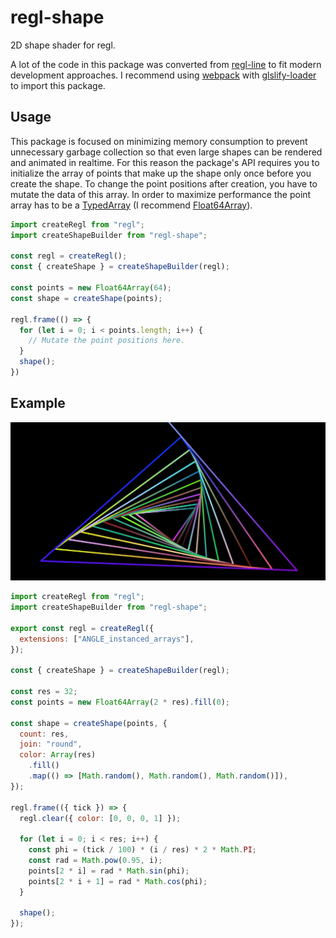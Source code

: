 # regl-shape

2D shape shader for regl.

A lot of the code in this package was converted from [regl-line](https://www.npmjs.com/package/regl-line) to fit modern development approaches. I recommend using [webpack](https://www.npmjs.com/package/webpack) with [glslify-loader](https://www.npmjs.com/package/glslify-loader) to import this package.

## Usage

This package is focused on minimizing memory consumption to prevent unnecessary garbage collection so that even large shapes can be rendered and animated in realtime. For this reason the package's API requires you to initialize the array of points that make up the shape only once before you create the shape. To change the point positions after creation, you have to mutate the data of this array. In order to maximize performance the point array has to be a [TypedArray](https://developer.mozilla.org/en-US/docs/Web/JavaScript/Reference/Global_Objects/TypedArray) (I recommend [Float64Array](https://developer.mozilla.org/en-US/docs/Web/JavaScript/Reference/Global_Objects/Float64Array)).

```javascript
import createRegl from "regl";
import createShapeBuilder from "regl-shape";

const regl = createRegl();
const { createShape } = createShapeBuilder(regl);

const points = new Float64Array(64);
const shape = createShape(points);

regl.frame(() => {
  for (let i = 0; i < points.length; i++) {
    // Mutate the point positions here.
  }
  shape();
})
```

## Example

![Example Screenshot](https://github.com/paulkre/regl-shape/blob/master/dev/screenshot.png?raw=true)

```javascript
import createRegl from "regl";
import createShapeBuilder from "regl-shape";

export const regl = createRegl({
  extensions: ["ANGLE_instanced_arrays"],
});

const { createShape } = createShapeBuilder(regl);

const res = 32;
const points = new Float64Array(2 * res).fill(0);

const shape = createShape(points, {
  count: res,
  join: "round",
  color: Array(res)
    .fill()
    .map(() => [Math.random(), Math.random(), Math.random()]),
});

regl.frame(({ tick }) => {
  regl.clear({ color: [0, 0, 0, 1] });

  for (let i = 0; i < res; i++) {
    const phi = (tick / 100) * (i / res) * 2 * Math.PI;
    const rad = Math.pow(0.95, i);
    points[2 * i] = rad * Math.sin(phi);
    points[2 * i + 1] = rad * Math.cos(phi);
  }

  shape();
});
```
